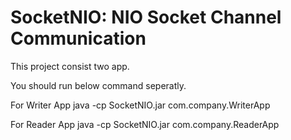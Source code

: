 # SocketNIO: NIO Socket Channel Communication

This project consist two app.

You should run below command seperatly.

For Writer App
java -cp SocketNIO.jar com.company.WriterApp

For Reader App
java -cp SocketNIO.jar com.company.ReaderApp

